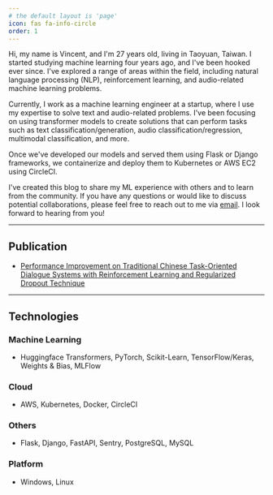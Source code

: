 ```yaml
---
# the default layout is 'page'
icon: fas fa-info-circle
order: 1
---
```


Hi, my name is Vincent, and I'm 27 years old, living in Taoyuan, Taiwan. I started studying machine learning four years ago, and I've been hooked ever since. I've explored a range of areas within the field, including natural language processing (NLP), reinforcement learning, and audio-related machine learning problems.

Currently, I work as a machine learning engineer at a startup, where I use my expertise to solve text and audio-related problems. I've been focusing on using transformer models to create solutions that can perform tasks such as text classification/generation, audio classification/regression,  multimodal classification, and more.

Once we've developed our models and served them using Flask or Django frameworks, we containerize and deploy them to Kubernetes or AWS EC2 using CircleCI.

I've created this blog to share my ML experience with others and to learn from the community. If you have any questions or would like to discuss potential collaborations, please feel free to reach out to me via [email](mailto:pleomax0730@gmail.com). I look forward to hearing from you!

***

## Publication

- [Performance Improvement on Traditional Chinese Task-Oriented Dialogue Systems with Reinforcement Learning and Regularized Dropout Technique](https://ieeexplore.ieee.org/document/10052671)

***

## Technologies

### Machine Learning

- Huggingface Transformers, PyTorch, Scikit-Learn, TensorFlow/Keras, Weights & Bias, MLFlow

### Cloud

- AWS, Kubernetes, Docker, CircleCI

### Others

- Flask, Django, FastAPI, Sentry, PostgreSQL, MySQL

### Platform

- Windows, Linux
